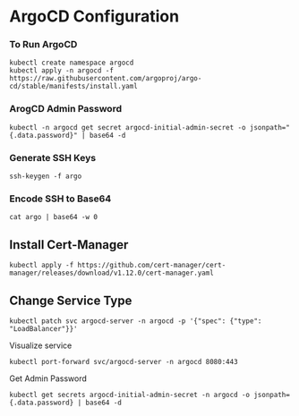 # ArgoCD Configuration

### To Run ArgoCD

```
kubectl create namespace argocd
kubectl apply -n argocd -f https://raw.githubusercontent.com/argoproj/argo-cd/stable/manifests/install.yaml
```

### ArogCD Admin Password

```
kubectl -n argocd get secret argocd-initial-admin-secret -o jsonpath="{.data.password}" | base64 -d
```

### Generate SSH Keys

```
ssh-keygen -f argo
```

### Encode SSH to Base64

```
cat argo | base64 -w 0
```

## Install Cert-Manager

```
kubectl apply -f https://github.com/cert-manager/cert-manager/releases/download/v1.12.0/cert-manager.yaml
```

## Change Service Type

```
kubectl patch svc argocd-server -n argocd -p '{"spec": {"type": "LoadBalancer"}}'
```

Visualize service

```
kubectl port-forward svc/argocd-server -n argocd 8080:443
```

Get Admin Password

```
kubectl get secrets argocd-initial-admin-secret -n argocd -o jsonpath={.data.password} | base64 -d
```
